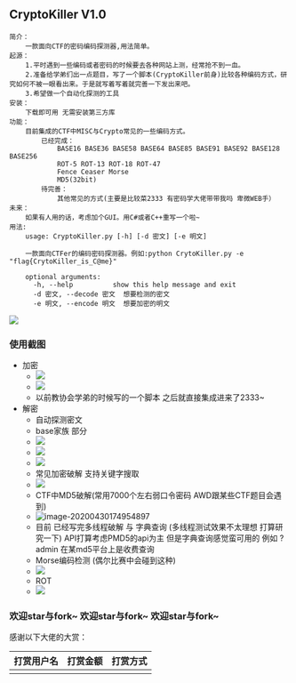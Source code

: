 ## CryptoKiller V1.0

```text
简介：
    一款面向CTF的密码编码探测器,用法简单。
起源：
	1.平时遇到一些编码或者密码的时候要去各种网站上测，经常抢不到一血。
	2.准备给学弟们出一点题目，写了一个脚本(CryptoKiller前身)比较各种编码方式，研究如何不被一眼看出来。于是就写着写着就完善一下发出来吧。
	3.希望做一个自动化探测的工具
安装：
	下载即可用 无需安装第三方库
功能：
	目前集成的CTF中MISC与Crypto常见的一些编码方式。
		已经完成：
			BASE16 BASE36 BASE58 BASE64 BASE85 BASE91 BASE92 BASE128 BASE256
			ROT-5 ROT-13 ROT-18 ROT-47
			Fence Ceaser Morse
			MD5(32bit)
		待完善：
			其他常见的方式(主要是比较菜2333 有密码学大佬带带我吗 卑微WEB手）
未来：
	如果有人用的话，考虑加个GUI。用C#或者C++重写一个啦~
用法:
    usage: CryptoKiller.py [-h] [-d 密文] [-e 明文]

    一款面向CTFer的编码密码探测器。例如:python CrytoKiller.py -e   "flag{CrytoKiller_is_C@me}"

    optional arguments:
      -h, --help          show this help message and exit
      -d 密文, --decode 密文  想要检测的密文
      -e 明文, --encode 明文  想要加密的明文

```

![](https://i.loli.net/2020/04/30/157kdKBpWhiogam.png)

### 使用截图

+ 加密
  + ![](https://i.loli.net/2020/04/30/FNE4uB29h8Yj6Dr.png)
  + ![](https://i.loli.net/2020/04/30/nY8Iyr7Vq9OP2Lv.png)
  + 以前教协会学弟的时候写的一个脚本 之后就直接集成进来了2333~
+ 解密
  + 自动探测密文
  + base家族 部分
  + ![](https://i.loli.net/2020/04/30/b4Nu2RAoh3Vgqe6.png)
  + ![](https://i.loli.net/2020/04/30/5DwdJYq3N2XZsxm.png)
  + ![](https://i.loli.net/2020/04/30/OTQIF7Jg8Xslbj5.png)
  + 常见加密破解 支持关键字搜取
  + ![](https://i.loli.net/2020/04/30/gJHzCxuXFblsjcG.png)
  + CTF中MD5破解(常用7000个左右弱口令密码 AWD跟某些CTF题目会遇到)
  + ![image-20200430174954897](C:\Users\61944\AppData\Roaming\Typora\typora-user-images\image-20200430174954897.png)
  + 目前 已经写完多线程破解 与 字典查询 (多线程测试效果不太理想 打算研究一下) API打算考虑PMD5的api为主 但是字典查询感觉蛮可用的 例如 ?admin 在某md5平台上是收费查询
  + Morse编码检测 (偶尔比赛中会碰到这种)
  + ![](https://i.loli.net/2020/04/30/1FenENGUgxPts2D.png)
  + ROT
  + ![](https://i.loli.net/2020/04/30/Ko5Vh6f4swPWDL9.png)

###  欢迎star与fork~ 欢迎star与fork~ 欢迎star与fork~

感谢以下大佬的大赏：

| 打赏用户名 | 打赏金额 | 打赏方式 |
| :--------: | :------: | :------: |
|            |          |          |




